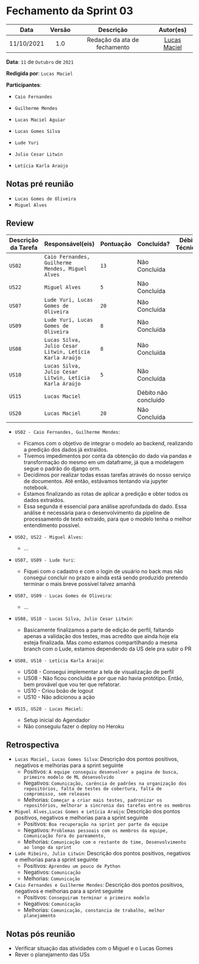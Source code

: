 # Fechamento da Sprint 03

|    Data    | Versão |          Descrição           |                 Autor(es)                  |
| :--------: | :----: | :--------------------------: | :----------------------------------------: |
| 11/10/2021 |  1.0   | Redação da ata de fechamento | [Lucas Maciel](https://github.com/Ridersk) |

**Data**: ```11``` de ```Outubro``` de ```2021```

**Redigida por**: ```Lucas Maciel```

**Participantes**: 
* ```Caio Fernandes```
* ```Guilherme Mendes```
* ```Lucas Maciel Aguiar```
* ```Lucas Gomes Silva```
* ```Lude Yuri ```
* ```Julio Cesar Litwin```

* ```Letícia Karla Araújo```


## Notas pré reunião

* ```Lucas Gomes de Oliveira```
* ```Miguel Alves```

## Review

| Descrição da Tarefa | Responsável(eis) | Pontuação | Concluída? | Débito Técnico? |
| ------------------- | ---------------- | --------- | -------------- |---|
| ```US02``` | ```Caio Fernandes, Guilherme Mendes, Miguel Alves``` |```13``` | Não Concluída |  |
| ```US22``` | ```Miguel Alves``` | ```5``` | Não Concluída |  |
| ```US07``` | ```Lude Yuri, Lucas Gomes de Oliveira``` | ```20``` | Não Concluída |  |
| ```US09``` | ```Lude Yuri, Lucas Gomes de Oliveira``` | ```8``` | Não Concluída |  |
| ```US08``` | ```Lucas Silva, Julio Cesar Litwin, Letícia Karla Araújo``` | ```8``` | Não Concluída |  |
| ```US10``` | ```Lucas Silva, Julio Cesar Litwin, Letícia Karla Araújo``` | ```5``` | Não Concluída |  |
| ```US15``` | ```Lucas Maciel``` | | Débito não concluído |
| ```US20``` | ```Lucas Maciel``` | ```20``` | Não Concluída | |


* ```US02 - Caio Fernandes, Guilherme Mendes```:
    * Ficamos com o objetivo de integrar o modelo ao backend, realizando a predição dos dados já extraídos.
    * Tivemos impedimentos por conta da obtenção do dado via pandas e transformação do mesmo em um dataframe, já que a modelagem segue o padrão do django orm.
    * Decidimos por realizar todas essas tarefas através do nosso serviço de documentos. Até então, estávamos tentando via jupyter notebook.
    * Estamos finalizando as rotas de aplicar a predição e obter todos os dados extraídos.
    * Essa segunda é essencial para análise aprofundada do dado.  Essa análise é necessária para o desenvolvimento da pipeline de processamento de texto extraído, para que o modelo tenha o melhor entendimento possível.

* ```US02, US22 - Miguel Alves```:
  * ...
* ```US07, US09 - Lude Yuri```:
  * Fiquei com o cadastro e com o login de usuário no back mas não consegui concluir no prazo e ainda está sendo produzido pretendo terminar o mais breve possível talvez amanhã
* ```US07, US09 - Lucas Gomes de Oliveira```:
  * ...
* ```US08, US10 - Lucas Silva, Julio Cesar Litwin```:
  * Basicamente finalizamos a parte de edição de perfil, faltando apenas a validação dos testes, mas acredito que ainda hoje ela esteja finalizada. Mas como estamos compartilhando a mesma branch com o Lude, estamos dependendo da US dele pra subir o PR
* ```US08, US10 - Letícia Karla Araújo```:
  * US08 - Consegui implementar a tela de visualização de perfil
  * US08 - Não ficou concluída e por que não havia protótipo. Então, bem provável que vou ter que refatorar.
  * US10 - Criou boão de logout
  * US10 - Não adicionou a ação
* ```US15, US20 - Lucas Maciel```:
  * Setup inicial do Agendador
  * Não conseguiu fazer o deploy no Heroku


## Retrospectiva

* ```Lucas Maciel, Lucas Gomes Silva```: Descrição dos pontos positivos, negativos e melhorias para a sprint seguinte
    * Positivos: ```A equipe conseguiu desenvolver a pagina de busca, primeiro modelo de ML desenvolvido```
    * Negativos: ```Comunicação, carência de padrões na organização dos repositórios, falta de testes de cobertura, falta de compromisso, sem releases```
    * Melhorias: ```Começar a criar mais testes, padronizar os repositórios, melhorar a sincronia das tarefas entre os membros```
* ```Miguel Alves,Lucas Gomes e Letícia Araújo```: Descrição dos pontos positivos, negativos e melhorias para a sprint seguinte
    * Positivos: ```Boa recuperação na sprint por parte da equipe```
    * Negativos: ```Problemas pessoais com os membros da equipe, Comunicação fora do pareamento, ```
    * Melhorias: ```Comunicação com o restante do time, Desenvolvimento ao longo da sprint```
* ```Lude Ribeiro, Julio Litwin```: Descrição dos pontos positivos, negativos e melhorias para a sprint seguinte
    * Positivos: ```Aprendeu um pouco de Python```
    * Negativos: ```Comunicação```
    * Melhorias: ```Comunicação```
* ```Caio Fernandes e Guilherme Mendes```: Descrição dos pontos positivos, negativos e melhorias para a sprint seguinte
    * Positivos: ```Conseguiram terminar o primeiro modelo```
    * Negativos: ```Comunicação```
    * Melhorias: ```Comunicação, constancia de trabalho, melhor planejamento```

## Notas pós reunião

* Verificar situação das atividades com o Miguel e o Lucas Gomes
* Rever o planejamento das USs
